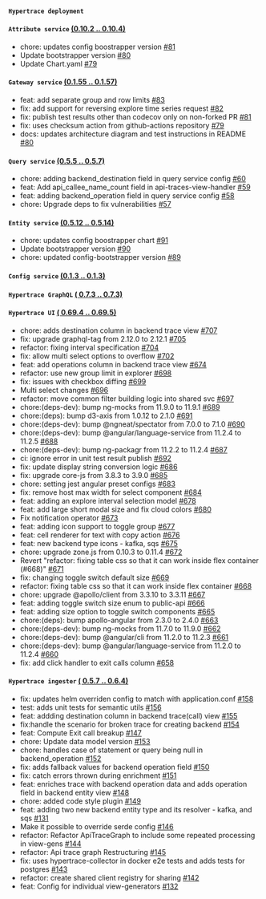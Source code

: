 #### `Hypertrace deployment` 

#### `Attribute service`  [(0.10.2 .. 0.10.4)](https://github.com/hypertrace/attribute-service/releases)
- chore: updates config boostrapper version [#81](https://github.com/hypertrace/attribute-service/pull/81)
- Update bootstrapper version [#80](https://github.com/hypertrace/attribute-service/pull/80)
- Update Chart.yaml [#79](https://github.com/hypertrace/attribute-service/pull/79)
#### `Gateway service`  [(0.1.55 .. 0.1.57)](https://github.com/hypertrace/gateway-service/releases)
- feat: add separate group and row limits [#83](https://github.com/hypertrace/gateway-service/pull/83)
- fix: add support for reversing explore time series request [#82](https://github.com/hypertrace/gateway-service/pull/82)
- fix: publish test results other than codecov only on non-forked PR [#81](https://github.com/hypertrace/gateway-service/pull/81)
- fix: uses checksum action from github-actions repository [#79](https://github.com/hypertrace/gateway-service/pull/79)
- docs: updates architecture diagram and test instructions in README [#80](https://github.com/hypertrace/gateway-service/pull/80)
#### `Query service`  [(0.5.5 .. 0.5.7)](https://github.com/hypertrace/query-service/releases)
- chore: adding backend_destination field in query service config [#60](https://github.com/hypertrace/query-service/pull/60)
- feat: Add api_callee_name_count field in api-traces-view-handler [#59](https://github.com/hypertrace/query-service/pull/59)
- feat: adding backend_operation field in query service config [#58](https://github.com/hypertrace/query-service/pull/58)
- chore: Upgrade deps to fix vulnerabilities [#57](https://github.com/hypertrace/query-service/pull/57)
#### `Entity service`  [(0.5.12 .. 0.5.14)](https://github.com/hypertrace/entity-service/releases)
- chore: updates config boostrapper chart [#91](https://github.com/hypertrace/entity-service/pull/91)
- Update bootstrapper version [#90](https://github.com/hypertrace/entity-service/pull/90)
-  chore: updated config-bootstrapper version [#89](https://github.com/hypertrace/entity-service/pull/89)
#### `Config service`  [(0.1.3 .. 0.1.3)](https://github.com/hypertrace/config-service/releases)

#### `Hypertrace GraphQL`  [( 0.7.3 .. 0.7.3)](https://github.com/hypertrace/hypertrace-graphql/releases)

#### `Hypertrace UI`  [( 0.69.4 .. 0.69.5)](https://github.com/hypertrace/hypertrace-ui/releases)
- chore: adds destination column in backend trace view [#707](https://github.com/hypertrace/hypertrace-ui/pull/707)
- fix: upgrade graphql-tag from 2.12.0 to 2.12.1 [#705](https://github.com/hypertrace/hypertrace-ui/pull/705)
- refactor: fixing interval specification [#704](https://github.com/hypertrace/hypertrace-ui/pull/704)
- fix: allow multi select options to overflow [#702](https://github.com/hypertrace/hypertrace-ui/pull/702)
- feat: add operations column in backend trace view [#674](https://github.com/hypertrace/hypertrace-ui/pull/674)
- refactor: use new group limit in explorer [#698](https://github.com/hypertrace/hypertrace-ui/pull/698)
- fix: issues with checkbox diffing [#699](https://github.com/hypertrace/hypertrace-ui/pull/699)
- Multi select changes [#696](https://github.com/hypertrace/hypertrace-ui/pull/696)
- refactor: move common filter building logic into shared svc [#697](https://github.com/hypertrace/hypertrace-ui/pull/697)
- chore:(deps-dev): bump ng-mocks from 11.9.0 to 11.9.1 [#689](https://github.com/hypertrace/hypertrace-ui/pull/689)
- chore:(deps): bump d3-axis from 1.0.12 to 2.1.0 [#691](https://github.com/hypertrace/hypertrace-ui/pull/691)
- chore:(deps-dev): bump @ngneat/spectator from 7.0.0 to 7.1.0 [#690](https://github.com/hypertrace/hypertrace-ui/pull/690)
- chore:(deps-dev): bump @angular/language-service from 11.2.4 to 11.2.5 [#688](https://github.com/hypertrace/hypertrace-ui/pull/688)
- chore:(deps-dev): bump ng-packagr from 11.2.2 to 11.2.4 [#687](https://github.com/hypertrace/hypertrace-ui/pull/687)
- ci: ignore error in unit test result publish [#692](https://github.com/hypertrace/hypertrace-ui/pull/692)
- fix: update display string conversion logic [#686](https://github.com/hypertrace/hypertrace-ui/pull/686)
- fix: upgrade core-js from 3.8.3 to 3.9.0 [#685](https://github.com/hypertrace/hypertrace-ui/pull/685)
- chore: setting jest angular preset configs [#683](https://github.com/hypertrace/hypertrace-ui/pull/683)
- fix: remove host max width for select component [#684](https://github.com/hypertrace/hypertrace-ui/pull/684)
- feat: adding an explore interval selection model [#678](https://github.com/hypertrace/hypertrace-ui/pull/678)
- feat: add large short modal size and fix cloud colors [#680](https://github.com/hypertrace/hypertrace-ui/pull/680)
- Fix notification operator [#673](https://github.com/hypertrace/hypertrace-ui/pull/673)
- feat: adding icon support to toggle group [#677](https://github.com/hypertrace/hypertrace-ui/pull/677)
- feat: cell renderer for text with copy action [#676](https://github.com/hypertrace/hypertrace-ui/pull/676)
- feat: new backend type icons - kafka, sqs [#675](https://github.com/hypertrace/hypertrace-ui/pull/675)
- chore: upgrade zone.js from 0.10.3 to 0.11.4 [#672](https://github.com/hypertrace/hypertrace-ui/pull/672)
- Revert "refactor: fixing table css so that it can work inside flex container (#668)" [#671](https://github.com/hypertrace/hypertrace-ui/pull/671)
- fix: changing toggle switch default size [#669](https://github.com/hypertrace/hypertrace-ui/pull/669)
- refactor: fixing table css so that it can work inside flex container [#668](https://github.com/hypertrace/hypertrace-ui/pull/668)
- chore: upgrade @apollo/client from 3.3.10 to 3.3.11 [#667](https://github.com/hypertrace/hypertrace-ui/pull/667)
- feat: adding toggle switch size enum to public-api [#666](https://github.com/hypertrace/hypertrace-ui/pull/666)
- feat: adding size option to toggle switch components [#665](https://github.com/hypertrace/hypertrace-ui/pull/665)
- chore:(deps): bump apollo-angular from 2.3.0 to 2.4.0 [#663](https://github.com/hypertrace/hypertrace-ui/pull/663)
- chore:(deps-dev): bump ng-mocks from 11.7.0 to 11.9.0 [#662](https://github.com/hypertrace/hypertrace-ui/pull/662)
- chore:(deps-dev): bump @angular/cli from 11.2.0 to 11.2.3 [#661](https://github.com/hypertrace/hypertrace-ui/pull/661)
- chore:(deps-dev): bump @angular/language-service from 11.2.0 to 11.2.4 [#660](https://github.com/hypertrace/hypertrace-ui/pull/660)
- fix: add click handler to exit calls column [#658](https://github.com/hypertrace/hypertrace-ui/pull/658)
#### `Hypertrace ingester`  [( 0.5.7 .. 0.6.4)](https://github.com/hypertrace/hypertrace-ingester/releases)
- fix: updates helm overriden config to match with application.conf [#158](https://github.com/hypertrace/hypertrace-ingester/pull/158)
- test: adds unit tests for semantic utils [#156](https://github.com/hypertrace/hypertrace-ingester/pull/156)
- feat: addding destination column in backend trace(call) view [#155](https://github.com/hypertrace/hypertrace-ingester/pull/155)
- fix:handle the scenario for broken trace for creating backend [#154](https://github.com/hypertrace/hypertrace-ingester/pull/154)
- feat: Compute Exit call breakup [#147](https://github.com/hypertrace/hypertrace-ingester/pull/147)
- chore: Update data model version [#153](https://github.com/hypertrace/hypertrace-ingester/pull/153)
- chore: handles case of statement or query being null in backend_operation [#152](https://github.com/hypertrace/hypertrace-ingester/pull/152)
- fix: adds fallback values for backend operation field [#150](https://github.com/hypertrace/hypertrace-ingester/pull/150)
- fix: catch errors thrown during enrichment [#151](https://github.com/hypertrace/hypertrace-ingester/pull/151)
- feat: enriches trace with backend operation data and adds operation field in backend entity view [#148](https://github.com/hypertrace/hypertrace-ingester/pull/148)
- chore: added code style plugin [#149](https://github.com/hypertrace/hypertrace-ingester/pull/149)
- feat: adding two new backend entity type and its resolver  - kafka, and sqs [#131](https://github.com/hypertrace/hypertrace-ingester/pull/131)
- Make it possible to override serde config [#146](https://github.com/hypertrace/hypertrace-ingester/pull/146)
- refactor: Refactor ApiTraceGraph to include some repeated processing in view-gens [#144](https://github.com/hypertrace/hypertrace-ingester/pull/144)
- refactor: Api trace graph Restructuring [#145](https://github.com/hypertrace/hypertrace-ingester/pull/145)
- fix: uses hypertrace-collector in docker e2e tests and adds tests for postgres [#143](https://github.com/hypertrace/hypertrace-ingester/pull/143)
- refactor: create shared client registry for sharing [#142](https://github.com/hypertrace/hypertrace-ingester/pull/142)
- feat: Config for individual view-generators [#132](https://github.com/hypertrace/hypertrace-ingester/pull/132)

